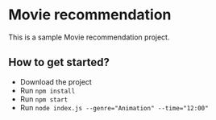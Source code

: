 # Movie recommendation
This is a sample Movie recommendation project.

## How to get started?

* Download the project
* Run `npm install`
* Run `npm start`
* Run `node index.js --genre="Animation" --time="12:00"`

